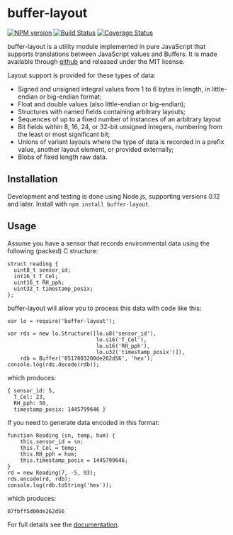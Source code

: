 # buffer-layout

[![NPM version](https://img.shields.io/npm/v/npm.svg)](https://www.npmjs.org/package/buffer-layout)
[![Build Status](https://travis-ci.org/pabigot/buffer-layout.svg?branch=next)](https://travis-ci.org/pabigot/buffer-layout)
[![Coverage Status](https://coveralls.io/repos/pabigot/buffer-layout/badge.svg?branch=next&service=github)](https://coveralls.io/github/pabigot/buffer-layout?branch=next)

buffer-layout is a utility module implemented in pure JavaScript that
supports translations between JavaScript values and Buffers.  It is made
available through [github](https://github.com/pabigot/buffer-layout) and
released under the MIT license.

Layout support is provided for these types of data:

* Signed and unsigned integral values from 1 to 6 bytes in length, in
  little-endian or big-endian format;
* Float and double values (also little-endian or big-endian);
* Structures with named fields containing arbitrary layouts;
* Sequences of up to a fixed number of instances of an arbitrary layout
* Bit fields within 8, 16, 24, or 32-bit unsigned integers, numbering
  from the least or most significant bit;
* Unions of variant layouts where the type of data is recorded in a
  prefix value, another layout element, or provided externally;
* Blobs of fixed length raw data.

## Installation

Development and testing is done using Node.js, supporting versions 0.12
and later.  Install with `npm install buffer-layout`.

## Usage

Assume you have a sensor that records environmental data using the
following (packed) C structure:

    struct reading {
      uint8_t sensor_id;
      int16_t T_Cel;
      uint16_t RH_pph;
      uint32_t timestamp_posix;
    };

buffer-layout will allow you to process this data with code like this:

    var lo = require('buffer-layout');
    
    var rds = new lo.Structure([lo.u8('sensor_id'),
                                lo.s16('T_Cel'),
                                lo.u16('RH_pph'),
                                lo.u32('timestamp_posix')]),
        rdb = Buffer('0517003200de262d56', 'hex');
    console.log(rds.decode(rdb));

which produces:

    { sensor_id: 5,
      T_Cel: 23,
      RH_pph: 50,
      timestamp_posix: 1445799646 }

If you need to generate data encoded in this format:

    function Reading (sn, temp, hum) {
        this.sensor_id = sn;
        this.T_Cel = temp;
        this.RH_pph = hum;
        this.timestamp_posix = 1445799646;
    }
    rd = new Reading(7, -5, 93);
    rds.encode(rd, rdb);
    console.log(rdb.toString('hex'));

which produces:

    07fbff5d00de262d56

For full details see the [documentation](http://pabigot.github.io/buffer-layout/).
